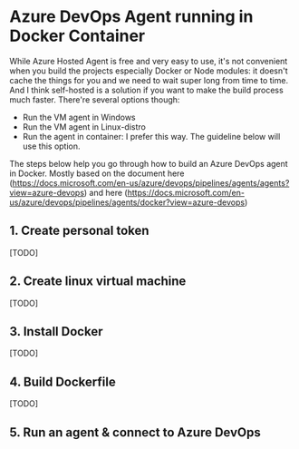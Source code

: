 # Azure DevOps Agent running in Docker Container

While Azure Hosted Agent is free and very easy to use, it's not convenient when you build the projects especially Docker or Node modules: it doesn't cache the things for you and we need to wait super long from time to time. And I think self-hosted is a solution if you want to make the build process much faster. There're several options though:

- Run the VM agent in Windows
- Run the VM agent in Linux-distro
- Run the agent in container: I prefer this way. The guideline below will use this option.

The steps below help you go through how to build an Azure DevOps agent in Docker. Mostly based on the document here (https://docs.microsoft.com/en-us/azure/devops/pipelines/agents/agents?view=azure-devops) and here (https://docs.microsoft.com/en-us/azure/devops/pipelines/agents/docker?view=azure-devops)

## 1. Create personal token

[TODO]

## 2. Create linux virtual machine

[TODO]

## 3. Install Docker

[TODO]

## 4. Build Dockerfile

[TODO]

## 5. Run an agent & connect to Azure DevOps
